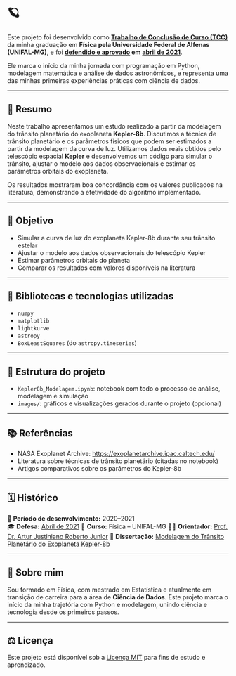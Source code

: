 # 🪐 

Este projeto foi desenvolvido como [**Trabalho de Conclusão de Curso (TCC)**](https://www.google.com/url?sa=t&rct=j&q=&esrc=s&source=web&cd=&ved=2ahUKEwjawYuO--6NAxUGuJUCHaSYIucQFnoECBMQAQ&url=https%3A%2F%2Fwww.unifal-mg.edu.br%2Ffisica%2Fwp-content%2Fuploads%2Fsites%2F110%2F2022%2F10%2FTCC_Joao-Carlos-Pereira-Alves.pdf&usg=AOvVaw0pouHROqZMf-S_zJFthqI-&opi=89978449) da minha graduação em **Física pela Universidade Federal de Alfenas (UNIFAL-MG)**, e foi **[defendido e aprovado](https://www.unifal-mg.edu.br/fisica/wp-content/uploads/sites/110/2022/10/TCCApres_Joao-Carlos-Pereira-Alves.pdf) em [abril de 2021](https://www.unifal-mg.edu.br/fisica/2021-tcc-apresentados/)**.

Ele marca o início da minha jornada com programação em Python, modelagem matemática e análise de dados astronômicos, e representa uma das minhas primeiras experiências práticas com ciência de dados.

---

## 📌 Resumo

Neste trabalho apresentamos um estudo realizado a partir da modelagem do trânsito planetário do exoplaneta **Kepler-8b**. Discutimos a técnica de trânsito planetário e os parâmetros físicos que podem ser estimados a partir da modelagem da curva de luz. Utilizamos dados reais obtidos pelo telescópio espacial **Kepler** e desenvolvemos um código para simular o trânsito, ajustar o modelo aos dados observacionais e estimar os parâmetros orbitais do exoplaneta.

Os resultados mostraram boa concordância com os valores publicados na literatura, demonstrando a efetividade do algoritmo implementado.

---

## 🎯 Objetivo

- Simular a curva de luz do exoplaneta Kepler-8b durante seu trânsito estelar
- Ajustar o modelo aos dados observacionais do telescópio Kepler
- Estimar parâmetros orbitais do planeta
- Comparar os resultados com valores disponíveis na literatura

---

## 🧰 Bibliotecas e tecnologias utilizadas

- `numpy`
- `matplotlib`
- `lightkurve`
- `astropy`
- `BoxLeastSquares` (do `astropy.timeseries`)

---

## 📁 Estrutura do projeto

- `Kepler8b_Modelagem.ipynb`: notebook com todo o processo de análise, modelagem e simulação
- `images/`: gráficos e visualizações gerados durante o projeto (opcional)

---

## 📚 Referências

- NASA Exoplanet Archive: https://exoplanetarchive.ipac.caltech.edu/
- Literatura sobre técnicas de trânsito planetário (citadas no notebook)
- Artigos comparativos sobre os parâmetros do Kepler-8b

---

## 🗓️ Histórico

📅 **Período de desenvolvimento:** 2020–2021  
🎓 **Defesa:** [Abril de 2021](https://www.unifal-mg.edu.br/fisica/2021-tcc-apresentados/)
🏫 **Curso:** Física – UNIFAL-MG
👨‍🏫 **Orientador:** [Prof. Dr. Artur Justiniano Roberto Junior](https://icamps.github.io/unifal-lattes/df/membro-6122155083160820.html)
📄 **Dissertação:** [Modelagem do Trânsito Planetário do Exoplaneta Kepler-8b](https://www.google.com/url?sa=t&rct=j&q=&esrc=s&source=web&cd=&ved=2ahUKEwjawYuO--6NAxUGuJUCHaSYIucQFnoECBMQAQ&url=https%3A%2F%2Fwww.unifal-mg.edu.br%2Ffisica%2Fwp-content%2Fuploads%2Fsites%2F110%2F2022%2F10%2FTCC_Joao-Carlos-Pereira-Alves.pdf&usg=AOvVaw0pouHROqZMf-S_zJFthqI-&opi=89978449)

---

## 🌱 Sobre mim

Sou formado em Física, com mestrado em Estatística e atualmente em transição de carreira para a área de **Ciência de Dados**. Este projeto marca o início da minha trajetória com Python e modelagem, unindo ciência e tecnologia desde os primeiros passos.

---

## ⚖️ Licença

Este projeto está disponível sob a [Licença MIT](LICENSE) para fins de estudo e aprendizado.
